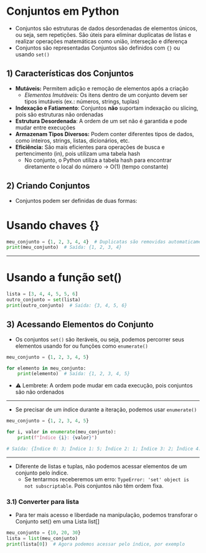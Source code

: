 # Conjuntos em Python

- Conjuntos são estruturas de dados desordenadas de elementos únicos, ou seja, sem repetições. São úteis para eliminar duplicatas de listas e realizar operações matemáticas como união, interseção e diferença
- Conjuntos são representadas Conjuntos são definidos com `{}` ou usando `set()`


## 1) Características dos Conjuntos
- **Mutáveis:** Permitem adição e remoção de elementos após a criação
  - *Elementos Imutáveis:* Os itens dentro de um conjunto devem ser tipos imutáveis (ex.: números, strings, tuplas)
- **Indexação e Fatiamento**: Conjuntos **não** suportam indexação ou slicing, pois são estruturas não ordenadas
- **Estrutura Desordenada**: A ordem de um set não é garantida e pode mudar entre execuções
- **Armazenam Tipos Diversos:** Podem conter diferentes tipos de dados, como inteiros, strings, listas, dicionários, etc.
- **Eficiência:** São mais eficientes para operações de busca e pertencimento (in), pois utilizam uma tabela hash
  - No conjunto, o Python utiliza a tabela hash para encontrar diretamente o local do número → O(1) (tempo constante)

## 2) Criando Conjuntos
- Conjuntos podem ser definidas de duas formas:
# Usando chaves {}
```python
meu_conjunto = {1, 2, 3, 4, 4}  # Duplicatas são removidas automaticamente
print(meu_conjunto)  # Saída: {1, 2, 3, 4}
```

---
# Usando a função set()
```python
lista = [3, 4, 4, 5, 5, 6]  
outro_conjunto = set(lista)  
print(outro_conjunto)  # Saída: {3, 4, 5, 6}
```
## 3) Acessando Elementos do Conjunto
- Os conjuntos `set()` são iteráveis, ou seja, podemos percorrer seus elementos usando for ou funções como `enumerate()`
```python
meu_conjunto = {1, 2, 3, 4, 5}

for elemento in meu_conjunto:
    print(elemento)  # Saída: {1, 2, 3, 4, 5}
```
  - ⚠️ Lembrete: A ordem pode mudar em cada execução, pois conjuntos são não ordenados
---
- Se precisar de um índice durante a iteração, podemos usar `enumerate()`
```python
meu_conjunto = {1, 2, 3, 4, 5}

for i, valor in enumerate(meu_conjunto):
    print(f"Índice {i}: {valor}")

# Saída: {Índice 0: 3; Índice 1: 5; Índice 2: 1; Índice 3: 2; Índice 4: 4}
```
---
- Diferente de listas e tuplas, não podemos acessar elementos de um conjunto pelo índice.
  - Se tentarmos receberemos um erro: `TypeError: 'set' object is not subscriptable`. Pois conjuntos não têm ordem fixa.

### 3.1) Converter para lista
- Para ter mais acesso e liberdade na manipulação, podemos transforar o Conjunto set() em uma Lista list[]
```python
meu_conjunto = {10, 20, 30}
lista = list(meu_conjunto)  
print(lista[0])  # Agora podemos acessar pelo índice, por exemplo
```
